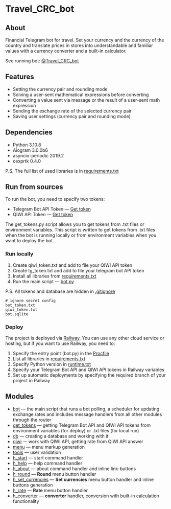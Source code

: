 # Travel_CRC_bot

<!-- ![info picture](/CRC_Description_git.png)   -->

## About  

Financial Telegram bot for travel. Set your currency and the currency of the country and translate prices in stores into understandable and familiar values with a currency converter and a built-in calculator.

See running bot: [@Travel_CRC_bot](https://t.me/Travel_CRC_bot "Travel Converter Rate Calculator")

## Features

* Setting the currency pair and rounding mode
* Solving a user-sent mathematical expressions before converting
* Converting a value sent via message or the result of a user-sent math expression
* Sending the exchange rate of the selected currency pair
* Saving user settings (currency pair and rounding mode)

## Dependencies  

* Python 3.10.8
* Aiogram 3.0.0b6
* asyncio-periodic 2019.2
* cexprtk 0.4.0

P.S. The full list of used libraries is in [requirements.txt](requirements.txt)

## Run from sources  

To run the bot, you need to specify two tokens:

* Telegram Bot API Token — [Get token](https://t.me/BotFather "Telegram BotFather")
* QIWI API Token — [Get token](https://qiwi.com/api "QIWI API")

The get_tokens.py script allows you to get tokens from .txt files or environment variables. This script is written to get tokens from .txt files when the bot is running locally or from environment variables when you want to deploy the bot.

### Run locally  

1. Create qiwi_token.txt and add to file your QIWI API token  
2. Create tg_token.txt and add to file your telegram bot API token  
3. Install all libraries from [requirements.txt](requirements.txt)  
4. Run the main script — [bot.py](bot.py)  

P.S. All tokens and database are hidden in [.gitignore](.gitignore)

``` gitignore
# ignore secret config
bot_token.txt
qiwi_token.txt
bot.sqlite
```

### Deploy  

The project is deployed via [Railway](https://railway.app/ "Deploy to the cloud"). You can use any other cloud service or hosting, but if you want to use Railway, you need to:  

1. Specify the entry point (bot.py) in the [Procfile](Procfile)  
2. List all libraries in [requirements.txt](requirements.txt)  
3. Specify Python version in [runtime.txt](runtime.txt)
4. Specify your Telegram Bot API and QIWI API tokens in Railway variables
5. Set up automatic deployments by specifying the required branch of your project in Railway

## Modules  

* [bot](bot.py) — the main script that runs a bot polling, a scheduler for updating exchange rates and includes message handlers from all other modules through the router  
* [get_tokens](get_tokens.py) — getting Telegram Bot API and QIWI API tokens from environment variables (for deploy) or .txt files (for local run)  
* [db](db.py) — creating a database and working with it  
* [qiwi](qiwi.py) — work with QIWI API, getting rate from QIWI API answer  
* [menu](menu.py) — menu markup generation  
* [tools](tools.py) — user validation  
* [h_start](h_start.py) — start command handler  
* [h_help](h_help.py) — help command handler  
* [h_about](h_about.py) — about command handler and inline link-buttons  
* [h_round](h_round.py) — **Round** menu button handler  
* [h_set_currencies](h_set_currencies.py) — **Set currencies** menu button handler and inline buttons generation
* [h_rate](h_rate.py) — **Rate** menu button handler  
* [h_converter](h_converter.py) — **converter** handler, conversion with built-in calculation functionality  
